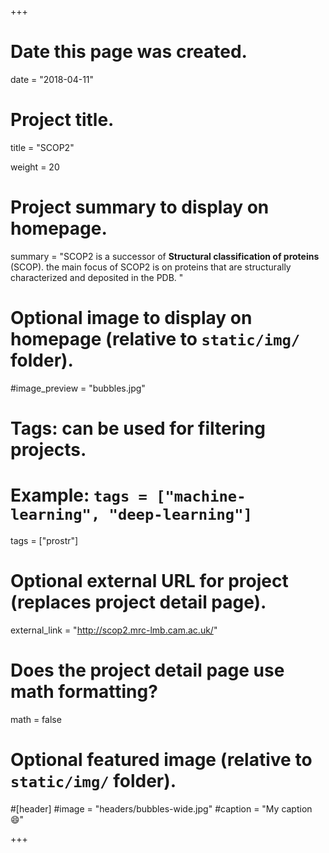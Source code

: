 +++
# Date this page was created.
date = "2018-04-11"

# Project title.
title = "SCOP2"

weight = 20
# Project summary to display on homepage.
summary = "SCOP2 is a successor of **Structural classification of proteins** (SCOP).  the main focus of SCOP2 is on proteins that are structurally characterized and deposited in the PDB. "

# Optional image to display on homepage (relative to `static/img/` folder).
#image_preview = "bubbles.jpg"

# Tags: can be used for filtering projects.
# Example: `tags = ["machine-learning", "deep-learning"]`
tags = ["prostr"]

# Optional external URL for project (replaces project detail page).
external_link = "http://scop2.mrc-lmb.cam.ac.uk/"

# Does the project detail page use math formatting?
math = false

# Optional featured image (relative to `static/img/` folder).
#[header]
#image = "headers/bubbles-wide.jpg"
#caption = "My caption :smile:"


+++
